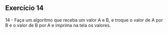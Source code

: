 ## Exercício 14

14 - Faça um algoritmo que receba um valor A e B, e troque o valor de A por B e o valor de B por A e imprima na tela os valores.